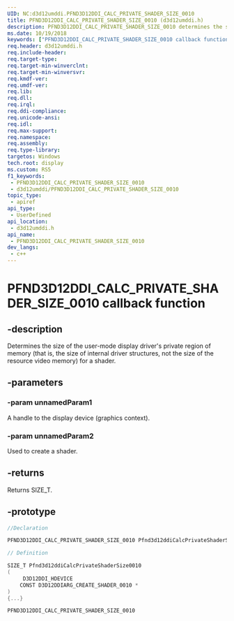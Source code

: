 ```yaml
---
UID: NC:d3d12umddi.PFND3D12DDI_CALC_PRIVATE_SHADER_SIZE_0010
title: PFND3D12DDI_CALC_PRIVATE_SHADER_SIZE_0010 (d3d12umddi.h)
description: PFND3D12DDI_CALC_PRIVATE_SHADER_SIZE_0010 determines the size of the private memory region used by the user-mode display driver for a shader.
ms.date: 10/19/2018
keywords: ["PFND3D12DDI_CALC_PRIVATE_SHADER_SIZE_0010 callback function"]
req.header: d3d12umddi.h
req.include-header: 
req.target-type: 
req.target-min-winverclnt: 
req.target-min-winversvr: 
req.kmdf-ver: 
req.umdf-ver: 
req.lib: 
req.dll: 
req.irql: 
req.ddi-compliance: 
req.unicode-ansi: 
req.idl: 
req.max-support: 
req.namespace: 
req.assembly: 
req.type-library: 
targetos: Windows
tech.root: display
ms.custom: RS5
f1_keywords:
 - PFND3D12DDI_CALC_PRIVATE_SHADER_SIZE_0010
 - d3d12umddi/PFND3D12DDI_CALC_PRIVATE_SHADER_SIZE_0010
topic_type:
 - apiref
api_type:
 - UserDefined
api_location:
 - d3d12umddi.h
api_name:
 - PFND3D12DDI_CALC_PRIVATE_SHADER_SIZE_0010
dev_langs:
 - c++
---
```


# PFND3D12DDI_CALC_PRIVATE_SHADER_SIZE_0010 callback function


## -description

Determines the size of the user-mode display driver's private region of memory (that is, the size of internal driver structures, not the size of the resource video memory) for a shader.

## -parameters

### -param unnamedParam1

A handle to the display device (graphics context).

### -param unnamedParam2

Used to create a shader.

## -returns

Returns SIZE_T.

## -prototype

```cpp
//Declaration

PFND3D12DDI_CALC_PRIVATE_SHADER_SIZE_0010 Pfnd3d12ddiCalcPrivateShaderSize0010; 

// Definition

SIZE_T Pfnd3d12ddiCalcPrivateShaderSize0010 
(
	 D3D12DDI_HDEVICE
	CONST D3D12DDIARG_CREATE_SHADER_0010 *
)
{...}

PFND3D12DDI_CALC_PRIVATE_SHADER_SIZE_0010 


```

